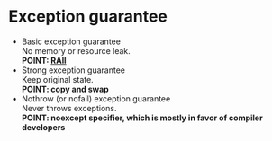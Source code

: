 # Exception guarantee

- Basic exception guarantee\
No memory or resource leak.\
**POINT: [RAII](raii.md)**
- Strong exception guarantee\
Keep original state.\
**POINT: copy and swap**
- Nothrow (or nofail) exception guarantee\
Never throws exceptions.\
**POINT: noexcept specifier, which is mostly in favor of compiler developers**
